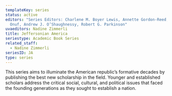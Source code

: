 ```yaml
---
templateKey: series
status: active
editors: "Series Editors: Charlene M. Boyer Lewis, Annette Gordon-Reed, Peter S.
  Onuf, Andrew J. O’Shaughnessy, Robert G. Parkinson"
uvaeditors: Nadine Zimmerli
title: Jeffersonian America
seriestype: Academic Book Series
related_staff:
  - Nadine Zimmerli
seriesID: JA
type: series
---
```

This series aims to illuminate the American republic’s formative decades by publishing the best new scholarship in the field. Younger and established scholars address the critical social, cultural, and political issues that faced the founding generations as they sought to establish a nation.